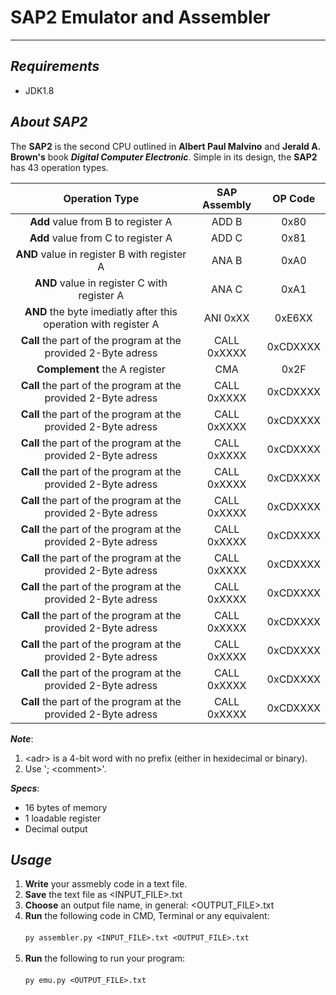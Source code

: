 # SAP2 Emulator and Assembler

---

***Requirements***
---
- JDK1.8

***About SAP2***
---
The __SAP2__ is the second CPU outlined in __Albert Paul Malvino__ and __Jerald A. Brown's__ book __***Digital Computer Electronic***__.
Simple in its design, the __SAP2__ has 43 operation types. 

| Operation Type     | SAP Assembly  | OP Code    |
|:------------------:|:-------------:|:----------:|
| __Add__ value from B to register A | ADD B  | 0x80 |
| __Add__ value from C to register A | ADD C  | 0x81 |
| __AND__ value in register B with register A | ANA B | 0xA0 |
| __AND__ value in register C with register A | ANA C | 0xA1 |
| __AND__ the byte imediatly after this operation with register A | ANI 0xXX | 0xE6XX |
| __Call__ the part of the program at the provided 2-Byte adress | CALL 0xXXXX | 0xCDXXXX |
| __Complement__ the A register | CMA | 0x2F |
| __Call__ the part of the program at the provided 2-Byte adress | CALL 0xXXXX | 0xCDXXXX |
| __Call__ the part of the program at the provided 2-Byte adress | CALL 0xXXXX | 0xCDXXXX |
| __Call__ the part of the program at the provided 2-Byte adress | CALL 0xXXXX | 0xCDXXXX |
| __Call__ the part of the program at the provided 2-Byte adress | CALL 0xXXXX | 0xCDXXXX |
| __Call__ the part of the program at the provided 2-Byte adress | CALL 0xXXXX | 0xCDXXXX |
| __Call__ the part of the program at the provided 2-Byte adress | CALL 0xXXXX | 0xCDXXXX |
| __Call__ the part of the program at the provided 2-Byte adress | CALL 0xXXXX | 0xCDXXXX |
| __Call__ the part of the program at the provided 2-Byte adress | CALL 0xXXXX | 0xCDXXXX |
| __Call__ the part of the program at the provided 2-Byte adress | CALL 0xXXXX | 0xCDXXXX |
| __Call__ the part of the program at the provided 2-Byte adress | CALL 0xXXXX | 0xCDXXXX |
| __Call__ the part of the program at the provided 2-Byte adress | CALL 0xXXXX | 0xCDXXXX |
| __Call__ the part of the program at the provided 2-Byte adress | CALL 0xXXXX | 0xCDXXXX |

__***Note***__: 
1. \<adr> is a 4-bit word with no prefix (either in hexidecimal or binary).
2. Use '; \<comment>'.

__***Specs***__:
- 16 bytes of memory
- 1 loadable register 
- Decimal output

***Usage***
---
1. __Write__ your assmebly code in a text file.
2. __Save__ the text file as \<INPUT_FILE>.txt
3. __Choose__ an output file name, in general: \<OUTPUT_FILE>.txt
4. __Run__ the following code in CMD, Terminal or any equivalent:
<br/></br>
  ```py assembler.py <INPUT_FILE>.txt <OUTPUT_FILE>.txt```
<br/></br>
5. __Run__ the following to run your program:
<br/></br>
  ```py emu.py <OUTPUT_FILE>.txt```
